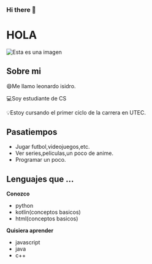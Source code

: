 ### Hi there 👋

<!--
**LeoIsidro/Leoisidro** is a ✨ _special_ ✨ repository because its `README.md` (this file) appears on your GitHub profile.

Here are some ideas to get you started:

- 🔭 I’m currently working on ...
- 🌱 I’m currently learning ...
- 👯 I’m looking to collaborate on ...
- 🤔 I’m looking for help with ...
- 💬 Ask me about ...
- 📫 How to reach me: ...
- 😄 Pronouns: ...
- ⚡ Fun fact: ...
-->
# HOLA

![Esta es una imagen](https://upload.wikimedia.org/wikipedia/commons/thumb/b/bf/Computer-science-education.jpg/1200px-Computer-science-education.jpg)
## Sobre mi
😄Me llamo leonardo isidro.

💻Soy estudiante de CS

💡Estoy cursando el primer ciclo de la carrera  en  UTEC.

## Pasatiempos
- Jugar futbol,videojuegos,etc.
- Ver series,peliculas,un poco de anime.
- Programar un poco.

## Lenguajes que ...
**Conozco**

- python
- kotlin(conceptos basicos)
- html(conceptos basicos)

**Quisiera aprender**

- javascript
- java
- c++
